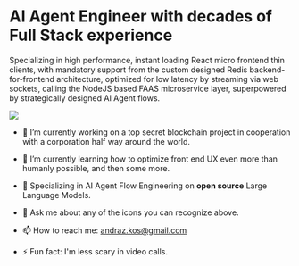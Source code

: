 # AI Agent Engineer with decades of Full Stack experience

Specializing in high performance, instant loading React micro frontend thin clients, with mandatory support from the custom designed Redis backend-for-frontend architecture, optimized for low latency by streaming via web sockets, calling the NodeJS based FAAS microservice layer, superpowered by strategically designed AI Agent flows.

  <a href="https://skillicons.dev">
    <img src="https://skillicons.dev/icons?i=react,nodejs,py,azure,figma,redis,vscode,tailwind,sentry,tensorflow,bash,aws,css,git,svg,materialui,nginx,kubernetes,grafana,docker,vim,gcp,firebase,graphql&perline=12" />
  </a>

- 🔭 I’m currently working on a top secret blockchain project in cooperation with a corporation half way around the world.

- 🌱 I’m currently learning how to optimize front end UX even more than humanly possible, and then some more.

- 👯 Specializing in AI Agent Flow Engineering on **open source** Large Language Models.

- 💬 Ask me about any of the icons you can recognize above.
 
- 📫 How to reach me: andraz.kos@gmail.com
  
- ⚡ Fun fact: I'm less scary in video calls.
